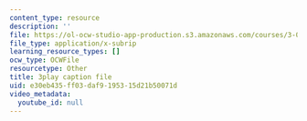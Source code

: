 ```yaml
---
content_type: resource
description: ''
file: https://ol-ocw-studio-app-production.s3.amazonaws.com/courses/3-091-introduction-to-solid-state-chemistry-fall-2018/e30eb435ff03daf9195315d21b50071d_cSER5tjagqE.srt
file_type: application/x-subrip
learning_resource_types: []
ocw_type: OCWFile
resourcetype: Other
title: 3play caption file
uid: e30eb435-ff03-daf9-1953-15d21b50071d
video_metadata:
  youtube_id: null
---
```

